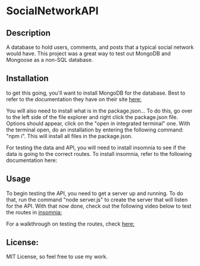 # SocialNetworkAPI

## Description

A database to hold users, comments, and posts that a typical social network would have. This project was a great way to test out MongoDB and Mongoose as a non-SQL database. 

## Installation 

to get this going, you'll want to install MongoDB for the database. Best to refer to the documentation they have on their site [here:](https://www.mongodb.com/docs/manual/installation/)

You will also need to install what is in the package.json... To do this, go over to the left side of the file explorer and right click the package.json file. Options should appear, click on the "open in integrated terminal" one. With the terminal open, do an installation by entering the following command: "npm i". This will install all files in the package.json. 

For testing the data and API, you will need to install insomnia to see if the data is going to the correct routes. To install insomnia, refer to the following documentation here: 

## Usage

To begin testing the API, you need to get a server up and running. To do that, run the command "node server.js" to create the server that will listen for the API. With that now done, check out the following video below to test the routes in [insomnia:](https://docs.insomnia.rest/insomnia/install)

For a walkthrough on testing the routes, check [here:](https://drive.google.com/file/d/1j43Muqkq4sFTnre5WFTdWNL_9g3krTRZ/view)

## License: 

MIT License, so feel free to use my work.
